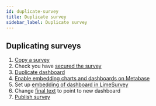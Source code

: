 ```yaml
---
id: duplicate-survey
title: Duplicate survey
sidebar_label: Duplicate survey
---
```


## Duplicating surveys

1. [Copy a survey](https://manual.limesurvey.org/Surveys_-_introduction#Copy_a_survey)
2. Check you have [secured the survey](securing-surveys.md)
3. [Duplicate dashboard](duplicate-dashboard.md)
4. [Enable embedding charts and dashboards on Metabase](mb-embedding-dashboard.md)
5. Set up [embedding of dashboard in LimeSurvey](ls-embedding-dashboard.md)
6. Change [final text](edit-text.md) to point to new dashboard
7. [Publish survey](publishing-survey.md)
